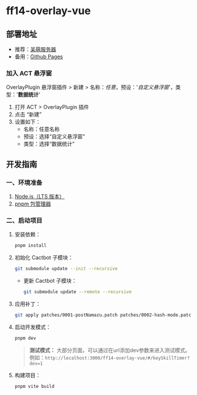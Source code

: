 # ff14-overlay-vue

## 部署地址

- 推荐：[呆萌服务器](https://souma.diemoe.net/#/)
- 备用：[Github Pages](https://souma-sumire.github.io/ff14-overlay-vue/#/)

### 加入 ACT 悬浮窗

OverlayPlugin 悬浮窗插件 > 新建 > 名称：_任意_，预设：'_自定义悬浮窗_'，类型：'__数据统计__'

1. 打开 ACT > OverlayPlugin 插件
1. 点击 “新建”
1. 设置如下：
    - 名称：任意名称
    - 预设：选择“自定义悬浮窗”
    - 类型：选择“数据统计”

## 开发指南

### 一、环境准备

1. [Node.js（LTS 版本）](https://nodejs.org/en/download)
1. [pnpm 包管理器](https://pnpm.io/installation)

### 二、启动项目

1. 安装依赖：

   ```bash
   pnpm install
   ```

1. 初始化 Cactbot 子模块：

   ```bash
   git submodule update --init --recursive
   ```

   - 更新 Cactbot 子模块：

        ```bash
        git submodule update --remote --recursive
        ```

1. 应用补丁：

   ```bash
   git apply patches/0001-postNamazu.patch patches/0002-hash-mode.patch
   ```

1. 启动开发模式：

     ```bash
     pnpm dev
     ```

   > __测试模式：__
   > 大部分页面，可以通过在url添加dev参数来进入测试模式。例如：`http://localhost:3000/ff14-overlay-vue/#/keySkillTimer?dev=1`

1. 构建项目：

     ```bash
     pnpm vite build
     ```
